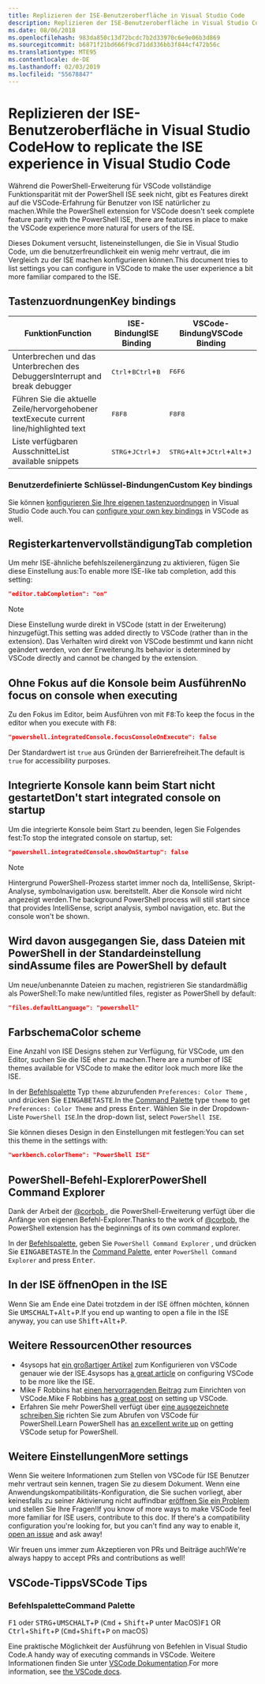 ```yaml
---
title: Replizieren der ISE-Benutzeroberfläche in Visual Studio Code
description: Replizieren der ISE-Benutzeroberfläche in Visual Studio Code
ms.date: 08/06/2018
ms.openlocfilehash: 983da850c13d72bcdc7b2d33970c6e9e06b3d869
ms.sourcegitcommit: b6871f21bd666f9cd71dd336bb3f844cf472b56c
ms.translationtype: MTE95
ms.contentlocale: de-DE
ms.lasthandoff: 02/03/2019
ms.locfileid: "55678847"
---
```

# <a name="how-to-replicate-the-ise-experience-in-visual-studio-code"></a><span data-ttu-id="eb3eb-103">Replizieren der ISE-Benutzeroberfläche in Visual Studio Code</span><span class="sxs-lookup"><span data-stu-id="eb3eb-103">How to replicate the ISE experience in Visual Studio Code</span></span>

<span data-ttu-id="eb3eb-104">Während die PowerShell-Erweiterung für VSCode vollständige Funktionsparität mit der PowerShell ISE seek nicht, gibt es Features direkt auf die VSCode-Erfahrung für Benutzer von ISE natürlicher zu machen.</span><span class="sxs-lookup"><span data-stu-id="eb3eb-104">While the PowerShell extension for VSCode doesn't seek complete feature parity with the PowerShell ISE, there are features in place to make the VSCode experience more natural for users of the ISE.</span></span>

<span data-ttu-id="eb3eb-105">Dieses Dokument versucht, listeneinstellungen, die Sie in Visual Studio Code, um die benutzerfreundlichkeit ein wenig mehr vertraut, die im Vergleich zu der ISE machen konfigurieren können.</span><span class="sxs-lookup"><span data-stu-id="eb3eb-105">This document tries to list settings you can configure in VSCode to make the user experience a bit more familiar compared to the ISE.</span></span>

## <a name="key-bindings"></a><span data-ttu-id="eb3eb-106">Tastenzuordnungen</span><span class="sxs-lookup"><span data-stu-id="eb3eb-106">Key bindings</span></span>

| <span data-ttu-id="eb3eb-107">Funktion</span><span class="sxs-lookup"><span data-stu-id="eb3eb-107">Function</span></span>                              | <span data-ttu-id="eb3eb-108">ISE-Bindung</span><span class="sxs-lookup"><span data-stu-id="eb3eb-108">ISE Binding</span></span>                  | <span data-ttu-id="eb3eb-109">VSCode-Bindung</span><span class="sxs-lookup"><span data-stu-id="eb3eb-109">VSCode Binding</span></span>                              |
| ----------------                      | -----------                  | --------------                              |
| <span data-ttu-id="eb3eb-110">Unterbrechen und das Unterbrechen des Debuggers</span><span class="sxs-lookup"><span data-stu-id="eb3eb-110">Interrupt and break debugger</span></span>          | <span data-ttu-id="eb3eb-111"><kbd>Ctrl</kbd>+<kbd>B</kbd></span><span class="sxs-lookup"><span data-stu-id="eb3eb-111"><kbd>Ctrl</kbd>+<kbd>B</kbd></span></span> | <span data-ttu-id="eb3eb-112"><kbd>F6</kbd></span><span class="sxs-lookup"><span data-stu-id="eb3eb-112"><kbd>F6</kbd></span></span>                               |
| <span data-ttu-id="eb3eb-113">Führen Sie die aktuelle Zeile/hervorgehobener text</span><span class="sxs-lookup"><span data-stu-id="eb3eb-113">Execute current line/highlighted text</span></span> | <span data-ttu-id="eb3eb-114"><kbd>F8</kbd></span><span class="sxs-lookup"><span data-stu-id="eb3eb-114"><kbd>F8</kbd></span></span>                | <span data-ttu-id="eb3eb-115"><kbd>F8</kbd></span><span class="sxs-lookup"><span data-stu-id="eb3eb-115"><kbd>F8</kbd></span></span>                               |
| <span data-ttu-id="eb3eb-116">Liste verfügbaren Ausschnitte</span><span class="sxs-lookup"><span data-stu-id="eb3eb-116">List available snippets</span></span>               | <span data-ttu-id="eb3eb-117"><kbd>STRG</kbd>+<kbd>J</kbd></span><span class="sxs-lookup"><span data-stu-id="eb3eb-117"><kbd>Ctrl</kbd>+<kbd>J</kbd></span></span> | <span data-ttu-id="eb3eb-118"><kbd>STRG</kbd>+<kbd>Alt</kbd>+<kbd>J</kbd></span><span class="sxs-lookup"><span data-stu-id="eb3eb-118"><kbd>Ctrl</kbd>+<kbd>Alt</kbd>+<kbd>J</kbd></span></span> |

### <a name="custom-key-bindings"></a><span data-ttu-id="eb3eb-119">Benutzerdefinierte Schlüssel-Bindungen</span><span class="sxs-lookup"><span data-stu-id="eb3eb-119">Custom Key bindings</span></span>

<span data-ttu-id="eb3eb-120">Sie können [konfigurieren Sie Ihre eigenen tastenzuordnungen](https://code.visualstudio.com/docs/getstarted/keybindings#_custom-keybindings-for-refactorings) in Visual Studio Code auch.</span><span class="sxs-lookup"><span data-stu-id="eb3eb-120">You can [configure your own key bindings](https://code.visualstudio.com/docs/getstarted/keybindings#_custom-keybindings-for-refactorings) in VSCode as well.</span></span>

## <a name="tab-completion"></a><span data-ttu-id="eb3eb-121">Registerkartenvervollständigung</span><span class="sxs-lookup"><span data-stu-id="eb3eb-121">Tab completion</span></span>

<span data-ttu-id="eb3eb-122">Um mehr ISE-ähnliche befehlszeilenergänzung zu aktivieren, fügen Sie diese Einstellung aus:</span><span class="sxs-lookup"><span data-stu-id="eb3eb-122">To enable more ISE-like tab completion, add this setting:</span></span>

```json
"editor.tabCompletion": "on"
```

> [!NOTE]
> <span data-ttu-id="eb3eb-123">Diese Einstellung wurde direkt in VSCode (statt in der Erweiterung) hinzugefügt.</span><span class="sxs-lookup"><span data-stu-id="eb3eb-123">This setting was added directly to VSCode (rather than in the extension).</span></span> <span data-ttu-id="eb3eb-124">Das Verhalten wird direkt von VSCode bestimmt und kann nicht geändert werden, von der Erweiterung.</span><span class="sxs-lookup"><span data-stu-id="eb3eb-124">Its behavior is determined by VSCode directly and cannot be changed by the extension.</span></span>

## <a name="no-focus-on-console-when-executing"></a><span data-ttu-id="eb3eb-125">Ohne Fokus auf die Konsole beim Ausführen</span><span class="sxs-lookup"><span data-stu-id="eb3eb-125">No focus on console when executing</span></span>

<span data-ttu-id="eb3eb-126">Zu den Fokus im Editor, beim Ausführen von mit <kbd>F8</kbd>:</span><span class="sxs-lookup"><span data-stu-id="eb3eb-126">To keep the focus in the editor when you execute with <kbd>F8</kbd>:</span></span>

```json
"powershell.integratedConsole.focusConsoleOnExecute": false
```

<span data-ttu-id="eb3eb-127">Der Standardwert ist `true` aus Gründen der Barrierefreiheit.</span><span class="sxs-lookup"><span data-stu-id="eb3eb-127">The default is `true` for accessibility purposes.</span></span>

## <a name="dont-start-integrated-console-on-startup"></a><span data-ttu-id="eb3eb-128">Integrierte Konsole kann beim Start nicht gestartet</span><span class="sxs-lookup"><span data-stu-id="eb3eb-128">Don't start integrated console on startup</span></span>

<span data-ttu-id="eb3eb-129">Um die integrierte Konsole beim Start zu beenden, legen Sie Folgendes fest:</span><span class="sxs-lookup"><span data-stu-id="eb3eb-129">To stop the integrated console on startup, set:</span></span>

```json
"powershell.integratedConsole.showOnStartup": false
```

> [!NOTE]
> <span data-ttu-id="eb3eb-130">Hintergrund PowerShell-Prozess startet immer noch da, IntelliSense, Skript-Analyse, symbolnavigation usw. bereitstellt. Aber die Konsole wird nicht angezeigt werden.</span><span class="sxs-lookup"><span data-stu-id="eb3eb-130">The background PowerShell process will still start since that provides IntelliSense, script analysis, symbol navigation, etc. But the console won't be shown.</span></span>

## <a name="assume-files-are-powershell-by-default"></a><span data-ttu-id="eb3eb-131">Wird davon ausgegangen Sie, dass Dateien mit PowerShell in der Standardeinstellung sind</span><span class="sxs-lookup"><span data-stu-id="eb3eb-131">Assume files are PowerShell by default</span></span>

<span data-ttu-id="eb3eb-132">Um neue/unbenannte Dateien zu machen, registrieren Sie standardmäßig als PowerShell:</span><span class="sxs-lookup"><span data-stu-id="eb3eb-132">To make new/untitled files, register as PowerShell by default:</span></span>

```json
"files.defaultLanguage": "powershell"
```

## <a name="color-scheme"></a><span data-ttu-id="eb3eb-133">Farbschema</span><span class="sxs-lookup"><span data-stu-id="eb3eb-133">Color scheme</span></span>

<span data-ttu-id="eb3eb-134">Eine Anzahl von ISE Designs stehen zur Verfügung, für VSCode, um den Editor, suchen Sie die ISE eher zu machen.</span><span class="sxs-lookup"><span data-stu-id="eb3eb-134">There are a number of ISE themes available for VSCode to make the editor look much more like the ISE.</span></span>

<span data-ttu-id="eb3eb-135">In der [Befehlspalette] Typ `theme` abzurufenden `Preferences: Color Theme` , und drücken Sie <kbd>EINGABETASTE</kbd>.</span><span class="sxs-lookup"><span data-stu-id="eb3eb-135">In the [Command Palette] type `theme` to get `Preferences: Color Theme` and press <kbd>Enter</kbd>.</span></span>
<span data-ttu-id="eb3eb-136">Wählen Sie in der Dropdown-Liste `PowerShell ISE`.</span><span class="sxs-lookup"><span data-stu-id="eb3eb-136">In the drop-down list, select `PowerShell ISE`.</span></span>

<span data-ttu-id="eb3eb-137">Sie können dieses Design in den Einstellungen mit festlegen:</span><span class="sxs-lookup"><span data-stu-id="eb3eb-137">You can set this theme in the settings with:</span></span>

```json
"workbench.colorTheme": "PowerShell ISE"
```

## <a name="powershell-command-explorer"></a><span data-ttu-id="eb3eb-138">PowerShell-Befehl-Explorer</span><span class="sxs-lookup"><span data-stu-id="eb3eb-138">PowerShell Command Explorer</span></span>

<span data-ttu-id="eb3eb-139">Dank der Arbeit der [ @corbob ](https://github.com/corbob), die PowerShell-Erweiterung verfügt über die Anfänge von eigenen Befehl-Explorer.</span><span class="sxs-lookup"><span data-stu-id="eb3eb-139">Thanks to the work of [@corbob](https://github.com/corbob), the PowerShell extension has the beginnings of its own command explorer.</span></span>

<span data-ttu-id="eb3eb-140">In der [Befehlspalette], geben Sie `PowerShell Command Explorer` , und drücken Sie <kbd>EINGABETASTE</kbd>.</span><span class="sxs-lookup"><span data-stu-id="eb3eb-140">In the [Command Palette], enter `PowerShell Command Explorer` and press <kbd>Enter</kbd>.</span></span>

## <a name="open-in-the-ise"></a><span data-ttu-id="eb3eb-141">In der ISE öffnen</span><span class="sxs-lookup"><span data-stu-id="eb3eb-141">Open in the ISE</span></span>

<span data-ttu-id="eb3eb-142">Wenn Sie am Ende eine Datei trotzdem in der ISE öffnen möchten, können Sie <kbd>UMSCHALT</kbd>+<kbd>Alt</kbd>+<kbd>P</kbd>.</span><span class="sxs-lookup"><span data-stu-id="eb3eb-142">If you end up wanting to open a file in the ISE anyway, you can use <kbd>Shift</kbd>+<kbd>Alt</kbd>+<kbd>P</kbd>.</span></span>

## <a name="other-resources"></a><span data-ttu-id="eb3eb-143">Weitere Ressourcen</span><span class="sxs-lookup"><span data-stu-id="eb3eb-143">Other resources</span></span>

- <span data-ttu-id="eb3eb-144">4sysops hat [ein großartiger Artikel](https://4sysops.com/archives/make-visual-studio-code-look-and-behave-like-powershell-ise/) zum Konfigurieren von VSCode genauer wie der ISE.</span><span class="sxs-lookup"><span data-stu-id="eb3eb-144">4sysops has [a great article](https://4sysops.com/archives/make-visual-studio-code-look-and-behave-like-powershell-ise/) on configuring VSCode to be more like the ISE.</span></span>
- <span data-ttu-id="eb3eb-145">Mike F Robbins hat [einen hervorragenden Beitrag](https://mikefrobbins.com/2017/08/24/how-to-install-visual-studio-code-and-configure-it-as-a-replacement-for-the-powershell-ise/) zum Einrichten von VSCode.</span><span class="sxs-lookup"><span data-stu-id="eb3eb-145">Mike F Robbins has [a great post](https://mikefrobbins.com/2017/08/24/how-to-install-visual-studio-code-and-configure-it-as-a-replacement-for-the-powershell-ise/) on setting up VSCode.</span></span>
- <span data-ttu-id="eb3eb-146">Erfahren Sie mehr PowerShell verfügt über [eine ausgezeichnete schreiben Sie](https://www.learnpwsh.com/setup-vs-code-for-powershell/) richten Sie zum Abrufen von VSCode für PowerShell.</span><span class="sxs-lookup"><span data-stu-id="eb3eb-146">Learn PowerShell has [an excellent write up](https://www.learnpwsh.com/setup-vs-code-for-powershell/) on getting VSCode setup for PowerShell.</span></span>

## <a name="more-settings"></a><span data-ttu-id="eb3eb-147">Weitere Einstellungen</span><span class="sxs-lookup"><span data-stu-id="eb3eb-147">More settings</span></span>

<span data-ttu-id="eb3eb-148">Wenn Sie weitere Informationen zum Stellen von VSCode für ISE Benutzer mehr vertraut sein kennen, tragen Sie zu diesem Dokument. Wenn eine Anwendungskompatibilitäts-Konfiguration, die Sie suchen vorliegt, aber keinesfalls zu seiner Aktivierung nicht auffindbar [eröffnen Sie ein Problem](https://github.com/PowerShell/vscode-powershell/issues/new/choose) und stellen Sie Ihre Fragen!</span><span class="sxs-lookup"><span data-stu-id="eb3eb-148">If you know of more ways to make VSCode feel more familiar for ISE users, contribute to this doc. If there's a compatibility configuration you're looking for, but you can't find any way to enable it, [open an issue](https://github.com/PowerShell/vscode-powershell/issues/new/choose) and ask away!</span></span>

<span data-ttu-id="eb3eb-149">Wir freuen uns immer zum Akzeptieren von PRs und Beiträge auch!</span><span class="sxs-lookup"><span data-stu-id="eb3eb-149">We're always happy to accept PRs and contributions as well!</span></span>

## <a name="vscode-tips"></a><span data-ttu-id="eb3eb-150">VSCode-Tipps</span><span class="sxs-lookup"><span data-stu-id="eb3eb-150">VSCode Tips</span></span>

### <a name="command-palette"></a><span data-ttu-id="eb3eb-151">Befehlspalette</span><span class="sxs-lookup"><span data-stu-id="eb3eb-151">Command Palette</span></span>

<span data-ttu-id="eb3eb-152"><kbd>F1</kbd> oder <kbd>STRG</kbd>+<kbd>UMSCHALT</kbd>+<kbd>P</kbd> (<kbd>Cmd</kbd> + <kbd> Shift</kbd>+<kbd>P</kbd> unter MacOS)</span><span class="sxs-lookup"><span data-stu-id="eb3eb-152"><kbd>F1</kbd> OR <kbd>Ctrl</kbd>+<kbd>Shift</kbd>+<kbd>P</kbd> (<kbd>Cmd</kbd>+<kbd>Shift</kbd>+<kbd>P</kbd> on macOS)</span></span>

<span data-ttu-id="eb3eb-153">Eine praktische Möglichkeit der Ausführung von Befehlen in Visual Studio Code.</span><span class="sxs-lookup"><span data-stu-id="eb3eb-153">A handy way of executing commands in VSCode.</span></span>
<span data-ttu-id="eb3eb-154">Weitere Informationen finden Sie unter [VSCode Dokumentation](https://code.visualstudio.com/docs/getstarted/userinterface#_command-palette).</span><span class="sxs-lookup"><span data-stu-id="eb3eb-154">For more information, see [the VSCode docs](https://code.visualstudio.com/docs/getstarted/userinterface#_command-palette).</span></span>

[Befehlspalette]: #command-palette
[Command Palette]: #command-palette
